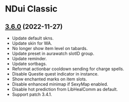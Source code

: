 # NDui Classic

## [3.6.0](https://github.com/siweia/NDui/tree/3.6.0) (2022-11-27)

- Update default skns.
- Update skin for WA.
- No longer show item level on tabards.
- Update preset in aurawatch slotID group.
- Update reminder.
- Update sortbags.
- Reformat actionbar cooldown sending for charge spells.
- Disable Questie quest indicator in instance.
- Show enchanted marks on item slots.
- Disable enhanced minimap if SexyMap enabled.
- Disable hot prediction from LibHealComm as default.
- Support patch 3.4.1.